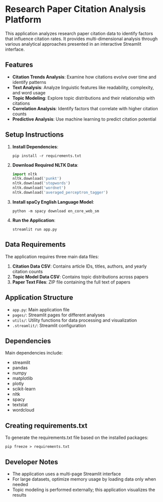 # Research Paper Citation Analysis Platform

This application analyzes research paper citation data to identify factors that influence citation rates. It provides multi-dimensional analysis through various analytical approaches presented in an interactive Streamlit interface.

## Features

- **Citation Trends Analysis**: Examine how citations evolve over time and identify patterns
- **Text Analysis**: Analyze linguistic features like readability, complexity, and word usage
- **Topic Modeling**: Explore topic distributions and their relationship with citations
- **Correlation Analysis**: Identify factors that correlate with higher citation counts
- **Predictive Analysis**: Use machine learning to predict citation potential

## Setup Instructions

1. **Install Dependencies**:
   ```
   pip install -r requirements.txt
   ```

2. **Download Required NLTK Data**:
   ```python
   import nltk
   nltk.download('punkt')
   nltk.download('stopwords')
   nltk.download('wordnet')
   nltk.download('averaged_perceptron_tagger')
   ```

3. **Install spaCy English Language Model**:
   ```
   python -m spacy download en_core_web_sm
   ```

4. **Run the Application**:
   ```
   streamlit run app.py
   ```

## Data Requirements

The application requires three main data files:

1. **Citation Data CSV**: Contains article IDs, titles, authors, and yearly citation counts
2. **Topic Model Data CSV**: Contains topic distributions across papers
3. **Paper Text Files**: ZIP file containing the full text of papers

## Application Structure

- `app.py`: Main application file
- `pages/`: Streamlit pages for different analyses
- `utils/`: Utility functions for data processing and visualization
- `.streamlit/`: Streamlit configuration

## Dependencies

Main dependencies include:
- streamlit
- pandas
- numpy
- matplotlib
- plotly
- scikit-learn
- nltk
- spacy
- textstat
- wordcloud

## Creating requirements.txt

To generate the requirements.txt file based on the installed packages:

```
pip freeze > requirements.txt
```

## Developer Notes

- The application uses a multi-page Streamlit interface
- For large datasets, optimize memory usage by loading data only when needed
- Topic modeling is performed externally; this application visualizes the results
